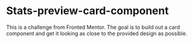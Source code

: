 # Stats-preview-card-component
This is a challenge from Fronted Mentor. The goal is to build out a card component and get it looking as close to the provided design as possible.
